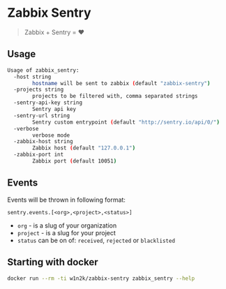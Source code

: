 # Zabbix Sentry
> Zabbix + Sentry = ❤️

## Usage
```bash
Usage of zabbix_sentry:
  -host string
        hostname will be sent to zabbix (default "zabbix-sentry")
  -projects string
        projects to be filtered with, comma separated strings
  -sentry-api-key string
        Sentry api key
  -sentry-url string
        Sentry custom entrypoint (default "http://sentry.io/api/0/")
  -verbose
        verbose mode
  -zabbix-host string
        Zabbix host (default "127.0.0.1")
  -zabbix-port int
        Zabbix port (default 10051)
```

## Events
Events will be thrown in following format:
```
sentry.events.[<org>,<project>,<status>]
```

- `org` - is a slug of your organization
- `project` - is a slug for your project
- `status` can be on of: `received`, `rejected` or `blacklisted`

## Starting with docker
```bash
docker run --rm -ti w1n2k/zabbix-sentry zabbix_sentry --help
```
